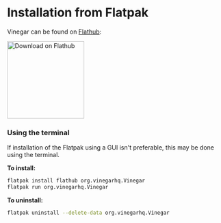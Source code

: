 # Installation from Flatpak

Vinegar can be found on [Flathub](https://flathub.org/apps/org.vinegarhq.Vinegar):

<a href="https://flathub.org/apps/org.vinegarhq.Vinegar"><img width="180" alt="Download on Flathub" src="https://dl.flathub.org/assets/badges/flathub-badge-en.png"/></a>

### Using the terminal

If installation of the Flatpak using a GUI isn't preferable, this may be done using the terminal.

**To install:**
```sh
flatpak install flathub org.vinegarhq.Vinegar
flatpak run org.vinegarhq.Vinegar
```

**To uninstall:**
```sh
flatpak uninstall --delete-data org.vinegarhq.Vinegar
``` 
